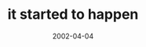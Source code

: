 ---
layout: base.njk
title : 'it started to happen' 
view_title : 'it started to happen' 
year : '2002' 
date : '2002-04-04' 
img_file : '/drawing/itstartedtohappen.png' 
html_file : 'itstartedtohappen' 
next_html : 'brightcolors.html' 
year_order : '75' 
permalink : "title/{{html_file}}.html"
---